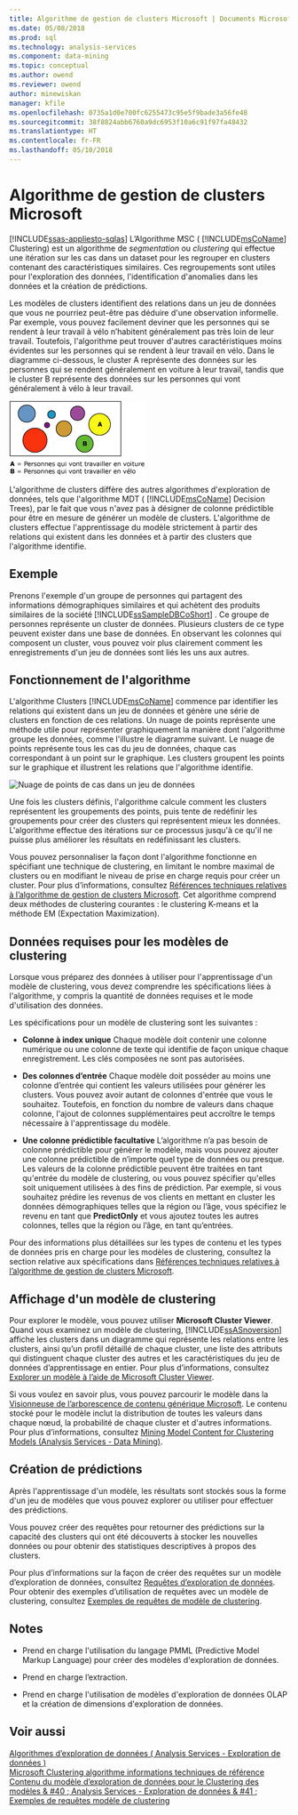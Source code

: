 ```yaml
---
title: Algorithme de gestion de clusters Microsoft | Documents Microsoft
ms.date: 05/08/2018
ms.prod: sql
ms.technology: analysis-services
ms.component: data-mining
ms.topic: conceptual
ms.author: owend
ms.reviewer: owend
author: minewiskan
manager: kfile
ms.openlocfilehash: 0735a1d0e700fc6255473c95e5f9bade3a56fe48
ms.sourcegitcommit: 38f8824abb6760a9dc6953f10a6c91f97fa48432
ms.translationtype: HT
ms.contentlocale: fr-FR
ms.lasthandoff: 05/10/2018
---
```

# <a name="microsoft-clustering-algorithm"></a>Algorithme de gestion de clusters Microsoft
[!INCLUDE[ssas-appliesto-sqlas](../../includes/ssas-appliesto-sqlas.md)]
  L’Algorithme MSC ( [!INCLUDE[msCoName](../../includes/msconame-md.md)] Clustering) est un algorithme de *segmentation* ou *clustering* qui effectue une itération sur les cas dans un dataset pour les regrouper en clusters contenant des caractéristiques similaires. Ces regroupements sont utiles pour l'exploration des données, l'identification d'anomalies dans les données et la création de prédictions.  
  
 Les modèles de clusters identifient des relations dans un jeu de données que vous ne pourriez peut-être pas déduire d'une observation informelle. Par exemple, vous pouvez facilement deviner que les personnes qui se rendent à leur travail à vélo n’habitent généralement pas très loin de leur travail. Toutefois, l'algorithme peut trouver d'autres caractéristiques moins évidentes sur les personnes qui se rendent à leur travail en vélo. Dans le diagramme ci-dessous, le cluster A représente des données sur les personnes qui se rendent généralement en voiture à leur travail, tandis que le cluster B représente des données sur les personnes qui vont généralement à vélo à leur travail.  
  
 ![Modèle de cluster de tendances des banlieusards](../../analysis-services/data-mining/media/clustering-example.gif "modèle de Cluster de tendances des banlieusards")  
  
 L'algorithme de clusters diffère des autres algorithmes d'exploration de données, tels que l'algorithme MDT ( [!INCLUDE[msCoName](../../includes/msconame-md.md)] Decision Trees), par le fait que vous n'avez pas à désigner de colonne prédictible pour être en mesure de générer un modèle de clusters. L'algorithme de clusters effectue l'apprentissage du modèle strictement à partir des relations qui existent dans les données et à partir des clusters que l'algorithme identifie.  
  
## <a name="example"></a>Exemple  
 Prenons l'exemple d'un groupe de personnes qui partagent des informations démographiques similaires et qui achètent des produits similaires de la société [!INCLUDE[ssSampleDBCoShort](../../includes/sssampledbcoshort-md.md)] . Ce groupe de personnes représente un cluster de données. Plusieurs clusters de ce type peuvent exister dans une base de données. En observant les colonnes qui composent un cluster, vous pouvez voir plus clairement comment les enregistrements d'un jeu de données sont liés les uns aux autres.  
  
## <a name="how-the-algorithm-works"></a>Fonctionnement de l'algorithme  
 L'algorithme Clusters [!INCLUDE[msCoName](../../includes/msconame-md.md)] commence par identifier les relations qui existent dans un jeu de données et génère une série de clusters en fonction de ces relations. Un nuage de points représente une méthode utile pour représenter graphiquement la manière dont l'algorithme groupe les données, comme l'illustre le diagramme suivant. Le nuage de points représente tous les cas du jeu de données, chaque cas correspondant à un point sur le graphique. Les clusters groupent les points sur le graphique et illustrent les relations que l'algorithme identifie.  
  
 ![Nuage de points de cas dans un jeu de données](../../analysis-services/data-mining/media/clustering-plot.gif "nuage de points de cas dans un jeu de données")  
  
 Une fois les clusters définis, l'algorithme calcule comment les clusters représentent les groupements des points, puis tente de redéfinir les groupements pour créer des clusters qui représentent mieux les données. L'algorithme effectue des itérations sur ce processus jusqu'à ce qu'il ne puisse plus améliorer les résultats en redéfinissant les clusters.  
  
 Vous pouvez personnaliser la façon dont l'algorithme fonctionne en spécifiant une technique de clustering, en limitant le nombre maximal de clusters ou en modifiant le niveau de prise en charge requis pour créer un cluster. Pour plus d’informations, consultez [Références techniques relatives à l’algorithme de gestion de clusters Microsoft](../../analysis-services/data-mining/microsoft-clustering-algorithm-technical-reference.md). Cet algorithme comprend deux méthodes de clustering courantes : le clustering K-means et la méthode EM (Expectation Maximization).  
  
## <a name="data-required-for-clustering-models"></a>Données requises pour les modèles de clustering  
 Lorsque vous préparez des données à utiliser pour l'apprentissage d'un modèle de clustering, vous devez comprendre les spécifications liées à l'algorithme, y compris la quantité de données requises et le mode d'utilisation des données.  
  
 Les spécifications pour un modèle de clustering sont les suivantes :  
  
-   **Colonne à index unique** Chaque modèle doit contenir une colonne numérique ou une colonne de texte qui identifie de façon unique chaque enregistrement. Les clés composées ne sont pas autorisées.  
  
-   **Des colonnes d’entrée** Chaque modèle doit posséder au moins une colonne d’entrée qui contient les valeurs utilisées pour générer les clusters. Vous pouvez avoir autant de colonnes d'entrée que vous le souhaitez. Toutefois, en fonction du nombre de valeurs dans chaque colonne, l'ajout de colonnes supplémentaires peut accroître le temps nécessaire à l'apprentissage du modèle.  
  
-   **Une colonne prédictible facultative** L’algorithme n’a pas besoin de colonne prédictible pour générer le modèle, mais vous pouvez ajouter une colonne prédictible de n’importe quel type de données ou presque. Les valeurs de la colonne prédictible peuvent être traitées en tant qu'entrée du modèle de clustering, ou vous pouvez spécifier qu'elles soit uniquement utilisées à des fins de prédiction. Par exemple, si vous souhaitez prédire les revenus de vos clients en mettant en cluster les données démographiques telles que la région ou l’âge, vous spécifiez le revenu en tant que **PredictOnly** et vous ajoutez toutes les autres colonnes, telles que la région ou l’âge, en tant qu’entrées.  
  
 Pour des informations plus détaillées sur les types de contenu et les types de données pris en charge pour les modèles de clustering, consultez la section relative aux spécifications dans [Références techniques relatives à l’algorithme de gestion de clusters Microsoft](../../analysis-services/data-mining/microsoft-clustering-algorithm-technical-reference.md).  
  
## <a name="viewing-a-clustering-model"></a>Affichage d'un modèle de clustering  
 Pour explorer le modèle, vous pouvez utiliser **Microsoft Cluster Viewer**. Quand vous examinez un modèle de clustering, [!INCLUDE[ssASnoversion](../../includes/ssasnoversion-md.md)] affiche les clusters dans un diagramme qui représente les relations entre les clusters, ainsi qu’un profil détaillé de chaque cluster, une liste des attributs qui distinguent chaque cluster des autres et les caractéristiques du jeu de données d’apprentissage en entier. Pour plus d’informations, consultez [Explorer un modèle à l’aide de Microsoft Cluster Viewer](../../analysis-services/data-mining/browse-a-model-using-the-microsoft-cluster-viewer.md).  
  
 Si vous voulez en savoir plus, vous pouvez parcourir le modèle dans la [Visionneuse de l’arborescence de contenu générique Microsoft](../../analysis-services/data-mining/browse-a-model-using-the-microsoft-generic-content-tree-viewer.md). Le contenu stocké pour le modèle inclut la distribution de toutes les valeurs dans chaque nœud, la probabilité de chaque cluster et d'autres informations. Pour plus d’informations, consultez [Mining Model Content for Clustering Models &#40;Analysis Services - Data Mining&#41;](../../analysis-services/data-mining/mining-model-content-for-clustering-models-analysis-services-data-mining.md).  
  
## <a name="creating-predictions"></a>Création de prédictions  
 Après l'apprentissage d'un modèle, les résultats sont stockés sous la forme d'un jeu de modèles que vous pouvez explorer ou utiliser pour effectuer des prédictions.  
  
 Vous pouvez créer des requêtes pour retourner des prédictions sur la capacité des clusters qui ont été découverts à stocker les nouvelles données ou pour obtenir des statistiques descriptives à propos des clusters.  
  
 Pour plus d’informations sur la façon de créer des requêtes sur un modèle d’exploration de données, consultez [Requêtes d’exploration de données](../../analysis-services/data-mining/data-mining-queries.md). Pour obtenir des exemples d’utilisation de requêtes avec un modèle de clustering, consultez [Exemples de requêtes de modèle de clustering](../../analysis-services/data-mining/clustering-model-query-examples.md).  
  
## <a name="remarks"></a>Notes  
  
-   Prend en charge l'utilisation du langage PMML (Predictive Model Markup Language) pour créer des modèles d'exploration de données.  
  
-   Prend en charge l’extraction.  
  
-   Prend en charge l'utilisation de modèles d'exploration de données OLAP et la création de dimensions d'exploration de données.  
  
## <a name="see-also"></a>Voir aussi  
 [Algorithmes d’exploration de données &#40; Analysis Services - Exploration de données &#41;](../../analysis-services/data-mining/data-mining-algorithms-analysis-services-data-mining.md)   
 [Microsoft Clustering algorithme informations techniques de référence](../../analysis-services/data-mining/microsoft-clustering-algorithm-technical-reference.md)   
 [Contenu du modèle d’exploration de données pour le Clustering des modèles & #40 ; Analysis Services - Exploration de données & #41 ;](../../analysis-services/data-mining/mining-model-content-for-clustering-models-analysis-services-data-mining.md)   
 [Exemples de requêtes modèle de clustering](../../analysis-services/data-mining/clustering-model-query-examples.md)  
  
  
